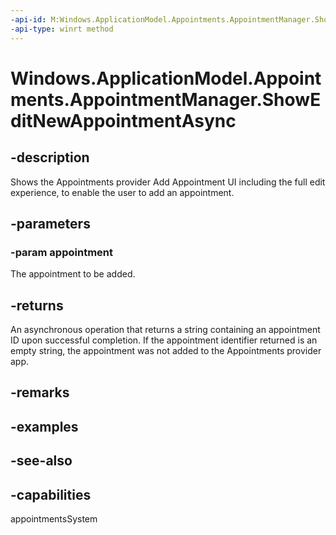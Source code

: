 ```yaml
---
-api-id: M:Windows.ApplicationModel.Appointments.AppointmentManager.ShowEditNewAppointmentAsync(Windows.ApplicationModel.Appointments.Appointment)
-api-type: winrt method
---
```


<!-- Method syntax
public Windows.Foundation.IAsyncOperation<string> ShowEditNewAppointmentAsync(Windows.ApplicationModel.Appointments.Appointment appointment)
-->

# Windows.ApplicationModel.Appointments.AppointmentManager.ShowEditNewAppointmentAsync

## -description

Shows the Appointments provider Add Appointment UI including the full edit experience, to enable the user to add an appointment.

## -parameters

### -param appointment

The appointment to be added.

## -returns

An asynchronous operation that returns a string containing an appointment ID upon successful completion. If the appointment identifier returned is an empty string, the appointment was not added to the Appointments provider app.

## -remarks

## -examples

## -see-also

## -capabilities

appointmentsSystem

